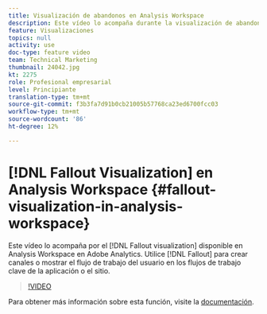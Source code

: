 ```yaml
---
title: Visualización de abandonos en Analysis Workspace
description: Este vídeo lo acompaña durante la visualización de abandonos disponible en Analysis Workspace en Adobe Analytics. Utilice Visitas en el orden previsto para crear canales o mostrar el flujo de trabajo del usuario en los flujos de trabajo clave de la aplicación o del sitio.
feature: Visualizaciones
topics: null
activity: use
doc-type: feature video
team: Technical Marketing
thumbnail: 24042.jpg
kt: 2275
role: Profesional empresarial
level: Principiante
translation-type: tm+mt
source-git-commit: f3b3fa7d91b0cb21005b57768ca23ed6700fcc03
workflow-type: tm+mt
source-wordcount: '86'
ht-degree: 12%

---
```



# [!DNL Fallout Visualization] en Analysis Workspace  {#fallout-visualization-in-analysis-workspace}

Este vídeo lo acompaña por el [!DNL Fallout visualization] disponible en Analysis Workspace en Adobe Analytics. Utilice [!DNL Fallout] para crear canales o mostrar el flujo de trabajo del usuario en los flujos de trabajo clave de la aplicación o el sitio.

>[!VIDEO](https://video.tv.adobe.com/v/24042/?quality=12)

Para obtener más información sobre esta función, visite la [documentación](https://marketing.adobe.com/resources/help/es_ES/analytics/analysis-workspace/fallout_flow.html).